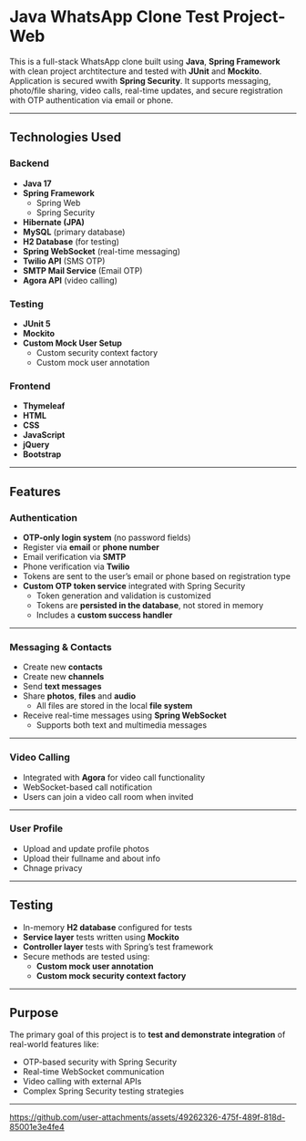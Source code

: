 # Java WhatsApp Clone Test Project- Web

This is a full-stack WhatsApp clone built using **Java**, **Spring Framework** with clean project archtitecture and tested with **JUnit** and **Mockito**. Application is secured wwith **Spring Security**. It supports messaging, photo/file sharing, video calls, real-time updates, and secure registration with OTP authentication via email or phone.


---

## Technologies Used

### Backend
- **Java 17**
- **Spring Framework**
  - Spring Web
  - Spring Security
- **Hibernate (JPA)**
- **MySQL** (primary database)
- **H2 Database** (for testing)
- **Spring WebSocket** (real-time messaging)
- **Twilio API** (SMS OTP)
- **SMTP Mail Service** (Email OTP)
- **Agora API** (video calling)

### Testing
- **JUnit 5**
- **Mockito**
- **Custom Mock User Setup**
  - Custom security context factory
  - Custom mock user annotation

### Frontend
- **Thymeleaf**
- **HTML**
- **CSS**
- **JavaScript**
- **jQuery**
- **Bootstrap**

---

## Features

### Authentication
- **OTP-only login system** (no password fields)
- Register via **email** or **phone number**
- Email verification via **SMTP**
- Phone verification via **Twilio**
- Tokens are sent to the user’s email or phone based on registration type
- **Custom OTP token service** integrated with Spring Security
  - Token generation and validation is customized
  - Tokens are **persisted in the database**, not stored in memory
  - Includes a **custom success handler**

---

### Messaging & Contacts
- Create new **contacts**
- Create new **channels**
- Send **text messages**
- Share **photos**, **files** and **audio**
  - All files are stored in the local **file system**
- Receive real-time messages using **Spring WebSocket**
  - Supports both text and multimedia messages

---

### Video Calling
- Integrated with **Agora** for video call functionality
- WebSocket-based call notification
- Users can join a video call room when invited

---

### User Profile
- Upload and update profile photos
- Upload their fullname and about info
- Chnage privacy

---

## Testing

- In-memory **H2 database** configured for tests
- **Service layer** tests written using **Mockito**
- **Controller layer** tests with Spring’s test framework
- Secure methods are tested using:
  - **Custom mock user annotation**
  - **Custom mock security context factory**

---

## Purpose

The primary goal of this project is to **test and demonstrate integration** of real-world features like:
- OTP-based security with Spring Security
- Real-time WebSocket communication
- Video calling with external APIs
- Complex Spring Security testing strategies

---


https://github.com/user-attachments/assets/49262326-475f-489f-818d-85001e3e4fe4



